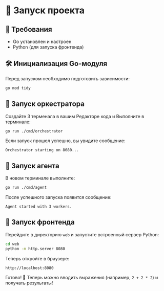 # 🚀 Запуск проекта

## 📌 Требования
- Go установлен и настроен
- Python (для запуска фронтенда)

## 🛠 Инициализация Go-модуля
Перед запуском необходимо подготовить зависимости:

```bash
go mod tidy
```

## 🔹 Запуск оркестратора
Создайте 3 терменала в вашим Редакторе кода и Выполните в терминале:

```bash
go run ./cmd/orchestrator
```

Если запуск прошел успешно, вы увидите сообщение:

```
Orchestrator starting on 8080...
```

## 🔹 Запуск агента
В новом терминале выполните:

```bash
go run ./cmd/agent
```

После успешного запуска появится сообщение:

```
Agent started with 3 workers.
```

## 🎨 Запуск фронтенда
Перейдите в директорию `web` и запустите встроенный сервер Python:

```bash
cd web
python -m http.server 8080
```

Теперь откройте в браузере:

```
http://localhost:8080
```

Готово! 🎉 Теперь можно вводить выражения (например, `2 + 2 * 2`) и получать результаты!